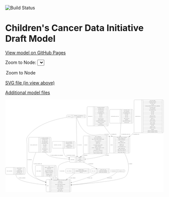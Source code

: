 <link rel='stylesheet' href="assets/style.css">
<link rel='stylesheet' href="https://unpkg.com/leaflet@1.5.1/dist/leaflet.css" integrity="sha512-xwE/Az9zrjBIphAcBb3F6JVqxf46+CDLwfLMHloNu6KEQCAWi6HcDUbeOfBIptF7tcCzusKFjFw2yuvEpDL9wQ==" crossorigin="">
<script type="text/javascript" src="https://code.jquery.com/jquery-3.2.1.min.js"></script>
<script type="text/javascript"  src="https://unpkg.com/leaflet@1.5.1/dist/leaflet.js"></script>
<script type="text/javascript" src="assets/actions.js"></script>

![Build Status](https://github.com/CBIIT/ccdi-model/actions/workflows/model-test-and-deploy.yml/badge.svg)

# Children's Cancer Data Initiative Draft Model

[View model on GitHub Pages](https://cbiit.github.io/ccdi-model/)



Zoom to Node: <select id="node_select">
  <option value="">Zoom to Node</option>
</select>
<div id="model"></div>

<p>
<a href="./model-desc/ccdi-model.svg">SVG file (in view above)</a>
<p>
<a href="./model-desc">Additional model files</a>
<div id='graph' style='display:off;'>
<svg width="2652pt" height="1551pt"
 viewBox="0.00 0.00 2652.00 1551.00" xmlns="http://www.w3.org/2000/svg" xmlns:xlink="http://www.w3.org/1999/xlink">
<g id="graph0" class="graph" transform="scale(1 1) rotate(0) translate(4 1547)">
<title>Perl</title>
<polygon fill="#ffffff" stroke="transparent" points="-4,4 -4,-1547 2648,-1547 2648,4 -4,4"/>
<!-- study_personnel -->
<g id="node1" class="node">
<title>study_personnel</title>
<path fill="none" stroke="#000000" d="M12,-294C12,-294 319,-294 319,-294 325,-294 331,-300 331,-306 331,-306 331,-397 331,-397 331,-403 325,-409 319,-409 319,-409 12,-409 12,-409 6,-409 0,-403 0,-397 0,-397 0,-306 0,-306 0,-300 6,-294 12,-294"/>
<text text-anchor="middle" x="67" y="-347.8" font-family="Times,serif" font-size="14.00" fill="#000000">study_personnel</text>
<polyline fill="none" stroke="#000000" points="134,-294 134,-409 "/>
<text text-anchor="middle" x="144.5" y="-347.8" font-family="Times,serif" font-size="14.00" fill="#000000"> </text>
<polyline fill="none" stroke="#000000" points="155,-294 155,-409 "/>
<text text-anchor="middle" x="232.5" y="-393.8" font-family="Times,serif" font-size="14.00" fill="#000000">email_address</text>
<polyline fill="none" stroke="#000000" points="155,-386 310,-386 "/>
<text text-anchor="middle" x="232.5" y="-370.8" font-family="Times,serif" font-size="14.00" fill="#000000">institution</text>
<polyline fill="none" stroke="#000000" points="155,-363 310,-363 "/>
<text text-anchor="middle" x="232.5" y="-347.8" font-family="Times,serif" font-size="14.00" fill="#000000">personnel_name</text>
<polyline fill="none" stroke="#000000" points="155,-340 310,-340 "/>
<text text-anchor="middle" x="232.5" y="-324.8" font-family="Times,serif" font-size="14.00" fill="#000000">personnel_type</text>
<polyline fill="none" stroke="#000000" points="155,-317 310,-317 "/>
<text text-anchor="middle" x="232.5" y="-301.8" font-family="Times,serif" font-size="14.00" fill="#000000">study_personnel_id</text>
<polyline fill="none" stroke="#000000" points="310,-294 310,-409 "/>
<text text-anchor="middle" x="320.5" y="-347.8" font-family="Times,serif" font-size="14.00" fill="#000000"> </text>
</g>
<!-- study -->
<g id="node3" class="node">
<title>study</title>
<path fill="none" stroke="#000000" d="M691.5,-.5C691.5,-.5 1081.5,-.5 1081.5,-.5 1087.5,-.5 1093.5,-6.5 1093.5,-12.5 1093.5,-12.5 1093.5,-195.5 1093.5,-195.5 1093.5,-201.5 1087.5,-207.5 1081.5,-207.5 1081.5,-207.5 691.5,-207.5 691.5,-207.5 685.5,-207.5 679.5,-201.5 679.5,-195.5 679.5,-195.5 679.5,-12.5 679.5,-12.5 679.5,-6.5 685.5,-.5 691.5,-.5"/>
<text text-anchor="middle" x="707.5" y="-100.3" font-family="Times,serif" font-size="14.00" fill="#000000">study</text>
<polyline fill="none" stroke="#000000" points="735.5,-.5 735.5,-207.5 "/>
<text text-anchor="middle" x="746" y="-100.3" font-family="Times,serif" font-size="14.00" fill="#000000"> </text>
<polyline fill="none" stroke="#000000" points="756.5,-.5 756.5,-207.5 "/>
<text text-anchor="middle" x="914.5" y="-192.3" font-family="Times,serif" font-size="14.00" fill="#000000">experimental_strategy_and_data_subtype</text>
<polyline fill="none" stroke="#000000" points="756.5,-184.5 1072.5,-184.5 "/>
<text text-anchor="middle" x="914.5" y="-169.3" font-family="Times,serif" font-size="14.00" fill="#000000">external_url</text>
<polyline fill="none" stroke="#000000" points="756.5,-161.5 1072.5,-161.5 "/>
<text text-anchor="middle" x="914.5" y="-146.3" font-family="Times,serif" font-size="14.00" fill="#000000">phs_accession</text>
<polyline fill="none" stroke="#000000" points="756.5,-138.5 1072.5,-138.5 "/>
<text text-anchor="middle" x="914.5" y="-123.3" font-family="Times,serif" font-size="14.00" fill="#000000">size_of_data_being_uploaded</text>
<polyline fill="none" stroke="#000000" points="756.5,-115.5 1072.5,-115.5 "/>
<text text-anchor="middle" x="914.5" y="-100.3" font-family="Times,serif" font-size="14.00" fill="#000000">study_acronym</text>
<polyline fill="none" stroke="#000000" points="756.5,-92.5 1072.5,-92.5 "/>
<text text-anchor="middle" x="914.5" y="-77.3" font-family="Times,serif" font-size="14.00" fill="#000000">study_data_types</text>
<polyline fill="none" stroke="#000000" points="756.5,-69.5 1072.5,-69.5 "/>
<text text-anchor="middle" x="914.5" y="-54.3" font-family="Times,serif" font-size="14.00" fill="#000000">study_description</text>
<polyline fill="none" stroke="#000000" points="756.5,-46.5 1072.5,-46.5 "/>
<text text-anchor="middle" x="914.5" y="-31.3" font-family="Times,serif" font-size="14.00" fill="#000000">study_name</text>
<polyline fill="none" stroke="#000000" points="756.5,-23.5 1072.5,-23.5 "/>
<text text-anchor="middle" x="914.5" y="-8.3" font-family="Times,serif" font-size="14.00" fill="#000000">study_short_title</text>
<polyline fill="none" stroke="#000000" points="1072.5,-.5 1072.5,-207.5 "/>
<text text-anchor="middle" x="1083" y="-100.3" font-family="Times,serif" font-size="14.00" fill="#000000"> </text>
</g>
<!-- study_personnel&#45;&gt;study -->
<g id="edge8" class="edge">
<title>study_personnel&#45;&gt;study</title>
<path fill="none" stroke="#000000" d="M171.2996,-293.6895C176.6861,-269.4516 186.9639,-243.0063 206.5,-226 274.4993,-166.8063 497.1287,-135.0628 669.3314,-118.9427"/>
<polygon fill="#000000" stroke="#000000" points="669.6661,-122.4267 679.3016,-118.0214 669.022,-115.4564 669.6661,-122.4267"/>
<text text-anchor="middle" x="276" y="-229.8" font-family="Times,serif" font-size="14.00" fill="#000000">of_study_personnel</text>
</g>
<!-- imaging_file -->
<g id="node2" class="node">
<title>imaging_file</title>
<path fill="none" stroke="#000000" d="M1377.5,-1105.5C1377.5,-1105.5 1711.5,-1105.5 1711.5,-1105.5 1717.5,-1105.5 1723.5,-1111.5 1723.5,-1117.5 1723.5,-1117.5 1723.5,-1415.5 1723.5,-1415.5 1723.5,-1421.5 1717.5,-1427.5 1711.5,-1427.5 1711.5,-1427.5 1377.5,-1427.5 1377.5,-1427.5 1371.5,-1427.5 1365.5,-1421.5 1365.5,-1415.5 1365.5,-1415.5 1365.5,-1117.5 1365.5,-1117.5 1365.5,-1111.5 1371.5,-1105.5 1377.5,-1105.5"/>
<text text-anchor="middle" x="1417.5" y="-1262.8" font-family="Times,serif" font-size="14.00" fill="#000000">imaging_file</text>
<polyline fill="none" stroke="#000000" points="1469.5,-1105.5 1469.5,-1427.5 "/>
<text text-anchor="middle" x="1480" y="-1262.8" font-family="Times,serif" font-size="14.00" fill="#000000"> </text>
<polyline fill="none" stroke="#000000" points="1490.5,-1105.5 1490.5,-1427.5 "/>
<text text-anchor="middle" x="1596.5" y="-1412.3" font-family="Times,serif" font-size="14.00" fill="#000000">checksum_algorithm</text>
<polyline fill="none" stroke="#000000" points="1490.5,-1404.5 1702.5,-1404.5 "/>
<text text-anchor="middle" x="1596.5" y="-1389.3" font-family="Times,serif" font-size="14.00" fill="#000000">checksum_value</text>
<polyline fill="none" stroke="#000000" points="1490.5,-1381.5 1702.5,-1381.5 "/>
<text text-anchor="middle" x="1596.5" y="-1366.3" font-family="Times,serif" font-size="14.00" fill="#000000">dcf_indexd_guid</text>
<polyline fill="none" stroke="#000000" points="1490.5,-1358.5 1702.5,-1358.5 "/>
<text text-anchor="middle" x="1596.5" y="-1343.3" font-family="Times,serif" font-size="14.00" fill="#000000">file_description</text>
<polyline fill="none" stroke="#000000" points="1490.5,-1335.5 1702.5,-1335.5 "/>
<text text-anchor="middle" x="1596.5" y="-1320.3" font-family="Times,serif" font-size="14.00" fill="#000000">file_mapping_level</text>
<polyline fill="none" stroke="#000000" points="1490.5,-1312.5 1702.5,-1312.5 "/>
<text text-anchor="middle" x="1596.5" y="-1297.3" font-family="Times,serif" font-size="14.00" fill="#000000">file_name</text>
<polyline fill="none" stroke="#000000" points="1490.5,-1289.5 1702.5,-1289.5 "/>
<text text-anchor="middle" x="1596.5" y="-1274.3" font-family="Times,serif" font-size="14.00" fill="#000000">file_size</text>
<polyline fill="none" stroke="#000000" points="1490.5,-1266.5 1702.5,-1266.5 "/>
<text text-anchor="middle" x="1596.5" y="-1251.3" font-family="Times,serif" font-size="14.00" fill="#000000">file_type</text>
<polyline fill="none" stroke="#000000" points="1490.5,-1243.5 1702.5,-1243.5 "/>
<text text-anchor="middle" x="1596.5" y="-1228.3" font-family="Times,serif" font-size="14.00" fill="#000000">file_url_in_cds</text>
<polyline fill="none" stroke="#000000" points="1490.5,-1220.5 1702.5,-1220.5 "/>
<text text-anchor="middle" x="1596.5" y="-1205.3" font-family="Times,serif" font-size="14.00" fill="#000000">image_modality</text>
<polyline fill="none" stroke="#000000" points="1490.5,-1197.5 1702.5,-1197.5 "/>
<text text-anchor="middle" x="1596.5" y="-1182.3" font-family="Times,serif" font-size="14.00" fill="#000000">imaging_instrument_model</text>
<polyline fill="none" stroke="#000000" points="1490.5,-1174.5 1702.5,-1174.5 "/>
<text text-anchor="middle" x="1596.5" y="-1159.3" font-family="Times,serif" font-size="14.00" fill="#000000">imaging_platform</text>
<polyline fill="none" stroke="#000000" points="1490.5,-1151.5 1702.5,-1151.5 "/>
<text text-anchor="middle" x="1596.5" y="-1136.3" font-family="Times,serif" font-size="14.00" fill="#000000">md5sum</text>
<polyline fill="none" stroke="#000000" points="1490.5,-1128.5 1702.5,-1128.5 "/>
<text text-anchor="middle" x="1596.5" y="-1113.3" font-family="Times,serif" font-size="14.00" fill="#000000">software_package</text>
<polyline fill="none" stroke="#000000" points="1702.5,-1105.5 1702.5,-1427.5 "/>
<text text-anchor="middle" x="1713" y="-1262.8" font-family="Times,serif" font-size="14.00" fill="#000000"> </text>
</g>
<!-- sample -->
<g id="node6" class="node">
<title>sample</title>
<path fill="none" stroke="#000000" d="M1753.5,-651C1753.5,-651 2067.5,-651 2067.5,-651 2073.5,-651 2079.5,-657 2079.5,-663 2079.5,-663 2079.5,-915 2079.5,-915 2079.5,-921 2073.5,-927 2067.5,-927 2067.5,-927 1753.5,-927 1753.5,-927 1747.5,-927 1741.5,-921 1741.5,-915 1741.5,-915 1741.5,-663 1741.5,-663 1741.5,-657 1747.5,-651 1753.5,-651"/>
<text text-anchor="middle" x="1775.5" y="-785.3" font-family="Times,serif" font-size="14.00" fill="#000000">sample</text>
<polyline fill="none" stroke="#000000" points="1809.5,-651 1809.5,-927 "/>
<text text-anchor="middle" x="1820" y="-785.3" font-family="Times,serif" font-size="14.00" fill="#000000"> </text>
<polyline fill="none" stroke="#000000" points="1830.5,-651 1830.5,-927 "/>
<text text-anchor="middle" x="1944.5" y="-911.8" font-family="Times,serif" font-size="14.00" fill="#000000">participant_age_at_collection</text>
<polyline fill="none" stroke="#000000" points="1830.5,-904 2058.5,-904 "/>
<text text-anchor="middle" x="1944.5" y="-888.8" font-family="Times,serif" font-size="14.00" fill="#000000">sample_anatomic_site</text>
<polyline fill="none" stroke="#000000" points="1830.5,-881 2058.5,-881 "/>
<text text-anchor="middle" x="1944.5" y="-865.8" font-family="Times,serif" font-size="14.00" fill="#000000">sample_description</text>
<polyline fill="none" stroke="#000000" points="1830.5,-858 2058.5,-858 "/>
<text text-anchor="middle" x="1944.5" y="-842.8" font-family="Times,serif" font-size="14.00" fill="#000000">sample_id</text>
<polyline fill="none" stroke="#000000" points="1830.5,-835 2058.5,-835 "/>
<text text-anchor="middle" x="1944.5" y="-819.8" font-family="Times,serif" font-size="14.00" fill="#000000">sample_tumor_status</text>
<polyline fill="none" stroke="#000000" points="1830.5,-812 2058.5,-812 "/>
<text text-anchor="middle" x="1944.5" y="-796.8" font-family="Times,serif" font-size="14.00" fill="#000000">sample_type</text>
<polyline fill="none" stroke="#000000" points="1830.5,-789 2058.5,-789 "/>
<text text-anchor="middle" x="1944.5" y="-773.8" font-family="Times,serif" font-size="14.00" fill="#000000">tumor_grade</text>
<polyline fill="none" stroke="#000000" points="1830.5,-766 2058.5,-766 "/>
<text text-anchor="middle" x="1944.5" y="-750.8" font-family="Times,serif" font-size="14.00" fill="#000000">tumor_incidence_type</text>
<polyline fill="none" stroke="#000000" points="1830.5,-743 2058.5,-743 "/>
<text text-anchor="middle" x="1944.5" y="-727.8" font-family="Times,serif" font-size="14.00" fill="#000000">tumor_morphology</text>
<polyline fill="none" stroke="#000000" points="1830.5,-720 2058.5,-720 "/>
<text text-anchor="middle" x="1944.5" y="-704.8" font-family="Times,serif" font-size="14.00" fill="#000000">tumor_stage_clinical_m</text>
<polyline fill="none" stroke="#000000" points="1830.5,-697 2058.5,-697 "/>
<text text-anchor="middle" x="1944.5" y="-681.8" font-family="Times,serif" font-size="14.00" fill="#000000">tumor_stage_clinical_n</text>
<polyline fill="none" stroke="#000000" points="1830.5,-674 2058.5,-674 "/>
<text text-anchor="middle" x="1944.5" y="-658.8" font-family="Times,serif" font-size="14.00" fill="#000000">tumor_stage_clinical_t</text>
<polyline fill="none" stroke="#000000" points="2058.5,-651 2058.5,-927 "/>
<text text-anchor="middle" x="2069" y="-785.3" font-family="Times,serif" font-size="14.00" fill="#000000"> </text>
</g>
<!-- imaging_file&#45;&gt;sample -->
<g id="edge17" class="edge">
<title>imaging_file&#45;&gt;sample</title>
<path fill="none" stroke="#000000" d="M1649.6813,-1105.4792C1676.1519,-1066.9899 1705.1289,-1026.4959 1733.5,-990 1747.6082,-971.8516 1762.8683,-953.2166 1778.3093,-934.9599"/>
<polygon fill="#000000" stroke="#000000" points="1781.1277,-937.0483 1784.9351,-927.1612 1775.793,-932.5159 1781.1277,-937.0483"/>
<text text-anchor="middle" x="1810" y="-960.8" font-family="Times,serif" font-size="14.00" fill="#000000">of_imaging_file</text>
</g>
<!-- participant -->
<g id="node4" class="node">
<title>participant</title>
<path fill="none" stroke="#000000" d="M1083,-495.5C1083,-495.5 1314,-495.5 1314,-495.5 1320,-495.5 1326,-501.5 1326,-507.5 1326,-507.5 1326,-575.5 1326,-575.5 1326,-581.5 1320,-587.5 1314,-587.5 1314,-587.5 1083,-587.5 1083,-587.5 1077,-587.5 1071,-581.5 1071,-575.5 1071,-575.5 1071,-507.5 1071,-507.5 1071,-501.5 1077,-495.5 1083,-495.5"/>
<text text-anchor="middle" x="1119" y="-537.8" font-family="Times,serif" font-size="14.00" fill="#000000">participant</text>
<polyline fill="none" stroke="#000000" points="1167,-495.5 1167,-587.5 "/>
<text text-anchor="middle" x="1177.5" y="-537.8" font-family="Times,serif" font-size="14.00" fill="#000000"> </text>
<polyline fill="none" stroke="#000000" points="1188,-495.5 1188,-587.5 "/>
<text text-anchor="middle" x="1246.5" y="-572.3" font-family="Times,serif" font-size="14.00" fill="#000000">ethnicity</text>
<polyline fill="none" stroke="#000000" points="1188,-564.5 1305,-564.5 "/>
<text text-anchor="middle" x="1246.5" y="-549.3" font-family="Times,serif" font-size="14.00" fill="#000000">gender</text>
<polyline fill="none" stroke="#000000" points="1188,-541.5 1305,-541.5 "/>
<text text-anchor="middle" x="1246.5" y="-526.3" font-family="Times,serif" font-size="14.00" fill="#000000">participant_id</text>
<polyline fill="none" stroke="#000000" points="1188,-518.5 1305,-518.5 "/>
<text text-anchor="middle" x="1246.5" y="-503.3" font-family="Times,serif" font-size="14.00" fill="#000000">race</text>
<polyline fill="none" stroke="#000000" points="1305,-495.5 1305,-587.5 "/>
<text text-anchor="middle" x="1315.5" y="-537.8" font-family="Times,serif" font-size="14.00" fill="#000000"> </text>
</g>
<!-- participant&#45;&gt;study -->
<g id="edge13" class="edge">
<title>participant&#45;&gt;study</title>
<path fill="none" stroke="#000000" d="M1070.7217,-515.8749C998.1522,-498.4833 917.4919,-473.355 895.5,-444 869.5164,-409.3169 870.3705,-302.6297 875.8287,-217.9108"/>
<polygon fill="#000000" stroke="#000000" points="879.3367,-217.9067 876.5156,-207.6944 872.3525,-217.4371 879.3367,-217.9067"/>
<text text-anchor="middle" x="946" y="-347.8" font-family="Times,serif" font-size="14.00" fill="#000000">of_participant</text>
</g>
<!-- study_arm -->
<g id="node9" class="node">
<title>study_arm</title>
<path fill="none" stroke="#000000" d="M1439,-317C1439,-317 1736,-317 1736,-317 1742,-317 1748,-323 1748,-329 1748,-329 1748,-374 1748,-374 1748,-380 1742,-386 1736,-386 1736,-386 1439,-386 1439,-386 1433,-386 1427,-380 1427,-374 1427,-374 1427,-329 1427,-329 1427,-323 1433,-317 1439,-317"/>
<text text-anchor="middle" x="1473" y="-347.8" font-family="Times,serif" font-size="14.00" fill="#000000">study_arm</text>
<polyline fill="none" stroke="#000000" points="1519,-317 1519,-386 "/>
<text text-anchor="middle" x="1529.5" y="-347.8" font-family="Times,serif" font-size="14.00" fill="#000000"> </text>
<polyline fill="none" stroke="#000000" points="1540,-317 1540,-386 "/>
<text text-anchor="middle" x="1633.5" y="-370.8" font-family="Times,serif" font-size="14.00" fill="#000000">clinical_trial_arm</text>
<polyline fill="none" stroke="#000000" points="1540,-363 1727,-363 "/>
<text text-anchor="middle" x="1633.5" y="-347.8" font-family="Times,serif" font-size="14.00" fill="#000000">clinical_trial_identifier</text>
<polyline fill="none" stroke="#000000" points="1540,-340 1727,-340 "/>
<text text-anchor="middle" x="1633.5" y="-324.8" font-family="Times,serif" font-size="14.00" fill="#000000">clinical_trial_repository</text>
<polyline fill="none" stroke="#000000" points="1727,-317 1727,-386 "/>
<text text-anchor="middle" x="1737.5" y="-347.8" font-family="Times,serif" font-size="14.00" fill="#000000"> </text>
</g>
<!-- participant&#45;&gt;study_arm -->
<g id="edge12" class="edge">
<title>participant&#45;&gt;study_arm</title>
<path fill="none" stroke="#000000" d="M1307.3161,-495.4258C1343.0341,-479.7325 1382.7319,-461.676 1418.5,-444 1451.7961,-427.5456 1488.003,-407.9628 1518.3315,-391.061"/>
<polygon fill="#000000" stroke="#000000" points="1520.1126,-394.0751 1527.1326,-386.1397 1516.6962,-387.9654 1520.1126,-394.0751"/>
<text text-anchor="middle" x="1427" y="-465.8" font-family="Times,serif" font-size="14.00" fill="#000000">of_participant</text>
</g>
<!-- therapeutic_procedure -->
<g id="node5" class="node">
<title>therapeutic_procedure</title>
<path fill="none" stroke="#000000" d="M794,-731.5C794,-731.5 1151,-731.5 1151,-731.5 1157,-731.5 1163,-737.5 1163,-743.5 1163,-743.5 1163,-834.5 1163,-834.5 1163,-840.5 1157,-846.5 1151,-846.5 1151,-846.5 794,-846.5 794,-846.5 788,-846.5 782,-840.5 782,-834.5 782,-834.5 782,-743.5 782,-743.5 782,-737.5 788,-731.5 794,-731.5"/>
<text text-anchor="middle" x="872.5" y="-785.3" font-family="Times,serif" font-size="14.00" fill="#000000">therapeutic_procedure</text>
<polyline fill="none" stroke="#000000" points="963,-731.5 963,-846.5 "/>
<text text-anchor="middle" x="973.5" y="-785.3" font-family="Times,serif" font-size="14.00" fill="#000000"> </text>
<polyline fill="none" stroke="#000000" points="984,-731.5 984,-846.5 "/>
<text text-anchor="middle" x="1063" y="-831.3" font-family="Times,serif" font-size="14.00" fill="#000000">days_to_treatment</text>
<polyline fill="none" stroke="#000000" points="984,-823.5 1142,-823.5 "/>
<text text-anchor="middle" x="1063" y="-808.3" font-family="Times,serif" font-size="14.00" fill="#000000">therapeutic_agents</text>
<polyline fill="none" stroke="#000000" points="984,-800.5 1142,-800.5 "/>
<text text-anchor="middle" x="1063" y="-785.3" font-family="Times,serif" font-size="14.00" fill="#000000">treatment_id</text>
<polyline fill="none" stroke="#000000" points="984,-777.5 1142,-777.5 "/>
<text text-anchor="middle" x="1063" y="-762.3" font-family="Times,serif" font-size="14.00" fill="#000000">treatment_outcome</text>
<polyline fill="none" stroke="#000000" points="984,-754.5 1142,-754.5 "/>
<text text-anchor="middle" x="1063" y="-739.3" font-family="Times,serif" font-size="14.00" fill="#000000">treatment_type</text>
<polyline fill="none" stroke="#000000" points="1142,-731.5 1142,-846.5 "/>
<text text-anchor="middle" x="1152.5" y="-785.3" font-family="Times,serif" font-size="14.00" fill="#000000"> </text>
</g>
<!-- therapeutic_procedure&#45;&gt;participant -->
<g id="edge6" class="edge">
<title>therapeutic_procedure&#45;&gt;participant</title>
<path fill="none" stroke="#000000" d="M965.8503,-731.4952C964.496,-691.8706 969.5587,-640.3618 998.5,-606 1008.2132,-594.4676 1032.5038,-583.6583 1060.9459,-574.3073"/>
<polygon fill="#000000" stroke="#000000" points="1062.2672,-577.5598 1070.7356,-571.193 1060.1451,-570.8892 1062.2672,-577.5598"/>
<text text-anchor="middle" x="1091.5" y="-609.8" font-family="Times,serif" font-size="14.00" fill="#000000">of_therapeutic_procedure</text>
</g>
<!-- sample&#45;&gt;study -->
<g id="edge10" class="edge">
<title>sample&#45;&gt;study</title>
<path fill="none" stroke="#000000" d="M1992.2246,-650.8576C2049.9105,-533.35 2102.0097,-366.9459 2009.5,-259 1951.5165,-191.3414 1413.593,-141.8414 1103.771,-118.6669"/>
<polygon fill="#000000" stroke="#000000" points="1103.992,-115.1738 1093.7597,-117.9213 1103.4721,-122.1544 1103.992,-115.1738"/>
<text text-anchor="middle" x="2091" y="-465.8" font-family="Times,serif" font-size="14.00" fill="#000000">of_sample</text>
</g>
<!-- sample&#45;&gt;participant -->
<g id="edge11" class="edge">
<title>sample&#45;&gt;participant</title>
<path fill="none" stroke="#000000" d="M1742.3443,-650.9504C1734.4627,-646.6262 1726.499,-642.6132 1718.5,-639 1596.233,-583.7707 1444.2049,-559.8246 1336.1806,-549.4432"/>
<polygon fill="#000000" stroke="#000000" points="1336.4767,-545.9557 1326.1944,-548.51 1335.8254,-552.9253 1336.4767,-545.9557"/>
<text text-anchor="middle" x="1702" y="-609.8" font-family="Times,serif" font-size="14.00" fill="#000000">of_sample</text>
</g>
<!-- study_admin -->
<g id="node7" class="node">
<title>study_admin</title>
<path fill="none" stroke="#000000" d="M512.5,-259.5C512.5,-259.5 838.5,-259.5 838.5,-259.5 844.5,-259.5 850.5,-265.5 850.5,-271.5 850.5,-271.5 850.5,-431.5 850.5,-431.5 850.5,-437.5 844.5,-443.5 838.5,-443.5 838.5,-443.5 512.5,-443.5 512.5,-443.5 506.5,-443.5 500.5,-437.5 500.5,-431.5 500.5,-431.5 500.5,-271.5 500.5,-271.5 500.5,-265.5 506.5,-259.5 512.5,-259.5"/>
<text text-anchor="middle" x="554.5" y="-347.8" font-family="Times,serif" font-size="14.00" fill="#000000">study_admin</text>
<polyline fill="none" stroke="#000000" points="608.5,-259.5 608.5,-443.5 "/>
<text text-anchor="middle" x="619" y="-347.8" font-family="Times,serif" font-size="14.00" fill="#000000"> </text>
<polyline fill="none" stroke="#000000" points="629.5,-259.5 629.5,-443.5 "/>
<text text-anchor="middle" x="729.5" y="-428.3" font-family="Times,serif" font-size="14.00" fill="#000000">acl</text>
<polyline fill="none" stroke="#000000" points="629.5,-420.5 829.5,-420.5 "/>
<text text-anchor="middle" x="729.5" y="-405.3" font-family="Times,serif" font-size="14.00" fill="#000000">adult_or_childhood_study</text>
<polyline fill="none" stroke="#000000" points="629.5,-397.5 829.5,-397.5 "/>
<text text-anchor="middle" x="729.5" y="-382.3" font-family="Times,serif" font-size="14.00" fill="#000000">data_types</text>
<polyline fill="none" stroke="#000000" points="629.5,-374.5 829.5,-374.5 "/>
<text text-anchor="middle" x="729.5" y="-359.3" font-family="Times,serif" font-size="14.00" fill="#000000">file_types_and_format</text>
<polyline fill="none" stroke="#000000" points="629.5,-351.5 829.5,-351.5 "/>
<text text-anchor="middle" x="729.5" y="-336.3" font-family="Times,serif" font-size="14.00" fill="#000000">number_of_participants</text>
<polyline fill="none" stroke="#000000" points="629.5,-328.5 829.5,-328.5 "/>
<text text-anchor="middle" x="729.5" y="-313.3" font-family="Times,serif" font-size="14.00" fill="#000000">number_of_samples</text>
<polyline fill="none" stroke="#000000" points="629.5,-305.5 829.5,-305.5 "/>
<text text-anchor="middle" x="729.5" y="-290.3" font-family="Times,serif" font-size="14.00" fill="#000000">organism_species</text>
<polyline fill="none" stroke="#000000" points="629.5,-282.5 829.5,-282.5 "/>
<text text-anchor="middle" x="729.5" y="-267.3" font-family="Times,serif" font-size="14.00" fill="#000000">study_admin_id</text>
<polyline fill="none" stroke="#000000" points="829.5,-259.5 829.5,-443.5 "/>
<text text-anchor="middle" x="840" y="-347.8" font-family="Times,serif" font-size="14.00" fill="#000000"> </text>
</g>
<!-- study_admin&#45;&gt;study -->
<g id="edge5" class="edge">
<title>study_admin&#45;&gt;study</title>
<path fill="none" stroke="#000000" d="M733.8253,-259.3345C742.0753,-247.8297 750.7415,-236.448 759.5,-226 762.4523,-222.4781 765.4958,-218.9493 768.6096,-215.4263"/>
<polygon fill="#000000" stroke="#000000" points="771.4473,-217.505 775.5303,-207.7285 766.2417,-212.825 771.4473,-217.505"/>
<text text-anchor="middle" x="816" y="-229.8" font-family="Times,serif" font-size="14.00" fill="#000000">of_study_admin</text>
</g>
<!-- methylation_array_file -->
<g id="node8" class="node">
<title>methylation_array_file</title>
<path fill="none" stroke="#000000" d="M1754,-1151.5C1754,-1151.5 2121,-1151.5 2121,-1151.5 2127,-1151.5 2133,-1157.5 2133,-1163.5 2133,-1163.5 2133,-1369.5 2133,-1369.5 2133,-1375.5 2127,-1381.5 2121,-1381.5 2121,-1381.5 1754,-1381.5 1754,-1381.5 1748,-1381.5 1742,-1375.5 1742,-1369.5 1742,-1369.5 1742,-1163.5 1742,-1163.5 1742,-1157.5 1748,-1151.5 1754,-1151.5"/>
<text text-anchor="middle" x="1831" y="-1262.8" font-family="Times,serif" font-size="14.00" fill="#000000">methylation_array_file</text>
<polyline fill="none" stroke="#000000" points="1920,-1151.5 1920,-1381.5 "/>
<text text-anchor="middle" x="1930.5" y="-1262.8" font-family="Times,serif" font-size="14.00" fill="#000000"> </text>
<polyline fill="none" stroke="#000000" points="1941,-1151.5 1941,-1381.5 "/>
<text text-anchor="middle" x="2026.5" y="-1366.3" font-family="Times,serif" font-size="14.00" fill="#000000">dcf_indexd_guid</text>
<polyline fill="none" stroke="#000000" points="1941,-1358.5 2112,-1358.5 "/>
<text text-anchor="middle" x="2026.5" y="-1343.3" font-family="Times,serif" font-size="14.00" fill="#000000">file_description</text>
<polyline fill="none" stroke="#000000" points="1941,-1335.5 2112,-1335.5 "/>
<text text-anchor="middle" x="2026.5" y="-1320.3" font-family="Times,serif" font-size="14.00" fill="#000000">file_mapping_level</text>
<polyline fill="none" stroke="#000000" points="1941,-1312.5 2112,-1312.5 "/>
<text text-anchor="middle" x="2026.5" y="-1297.3" font-family="Times,serif" font-size="14.00" fill="#000000">file_name</text>
<polyline fill="none" stroke="#000000" points="1941,-1289.5 2112,-1289.5 "/>
<text text-anchor="middle" x="2026.5" y="-1274.3" font-family="Times,serif" font-size="14.00" fill="#000000">file_size</text>
<polyline fill="none" stroke="#000000" points="1941,-1266.5 2112,-1266.5 "/>
<text text-anchor="middle" x="2026.5" y="-1251.3" font-family="Times,serif" font-size="14.00" fill="#000000">file_type</text>
<polyline fill="none" stroke="#000000" points="1941,-1243.5 2112,-1243.5 "/>
<text text-anchor="middle" x="2026.5" y="-1228.3" font-family="Times,serif" font-size="14.00" fill="#000000">file_url_in_cds</text>
<polyline fill="none" stroke="#000000" points="1941,-1220.5 2112,-1220.5 "/>
<text text-anchor="middle" x="2026.5" y="-1205.3" font-family="Times,serif" font-size="14.00" fill="#000000">md5sum</text>
<polyline fill="none" stroke="#000000" points="1941,-1197.5 2112,-1197.5 "/>
<text text-anchor="middle" x="2026.5" y="-1182.3" font-family="Times,serif" font-size="14.00" fill="#000000">methylation_platform</text>
<polyline fill="none" stroke="#000000" points="1941,-1174.5 2112,-1174.5 "/>
<text text-anchor="middle" x="2026.5" y="-1159.3" font-family="Times,serif" font-size="14.00" fill="#000000">reporter_label</text>
<polyline fill="none" stroke="#000000" points="2112,-1151.5 2112,-1381.5 "/>
<text text-anchor="middle" x="2122.5" y="-1262.8" font-family="Times,serif" font-size="14.00" fill="#000000"> </text>
</g>
<!-- methylation_array_file&#45;&gt;sample -->
<g id="edge16" class="edge">
<title>methylation_array_file&#45;&gt;sample</title>
<path fill="none" stroke="#000000" d="M1930.9813,-1151.215C1927.3446,-1086.8995 1922.7754,-1006.0925 1918.876,-937.1303"/>
<polygon fill="#000000" stroke="#000000" points="1922.3647,-936.8313 1918.3057,-927.0449 1915.3759,-937.2265 1922.3647,-936.8313"/>
<text text-anchor="middle" x="2012" y="-960.8" font-family="Times,serif" font-size="14.00" fill="#000000">of_methylation_array_file</text>
</g>
<!-- study_arm&#45;&gt;study -->
<g id="edge4" class="edge">
<title>study_arm&#45;&gt;study</title>
<path fill="none" stroke="#000000" d="M1531.5306,-316.8508C1499.3231,-297.9461 1457.5994,-275.1704 1418.5,-259 1317.5179,-217.2367 1201.4071,-182.0182 1103.4756,-155.7591"/>
<polygon fill="#000000" stroke="#000000" points="1104.3183,-152.3616 1093.7541,-153.1658 1102.514,-159.1251 1104.3183,-152.3616"/>
<text text-anchor="middle" x="1411" y="-229.8" font-family="Times,serif" font-size="14.00" fill="#000000">of_study_arm</text>
</g>
<!-- study_funding -->
<g id="node10" class="node">
<title>study_funding</title>
<path fill="none" stroke="#000000" d="M1018,-317C1018,-317 1397,-317 1397,-317 1403,-317 1409,-323 1409,-329 1409,-329 1409,-374 1409,-374 1409,-380 1403,-386 1397,-386 1397,-386 1018,-386 1018,-386 1012,-386 1006,-380 1006,-374 1006,-374 1006,-329 1006,-329 1006,-323 1012,-317 1018,-317"/>
<text text-anchor="middle" x="1065.5" y="-347.8" font-family="Times,serif" font-size="14.00" fill="#000000">study_funding</text>
<polyline fill="none" stroke="#000000" points="1125,-317 1125,-386 "/>
<text text-anchor="middle" x="1135.5" y="-347.8" font-family="Times,serif" font-size="14.00" fill="#000000"> </text>
<polyline fill="none" stroke="#000000" points="1146,-317 1146,-386 "/>
<text text-anchor="middle" x="1267" y="-370.8" font-family="Times,serif" font-size="14.00" fill="#000000">funding_agency</text>
<polyline fill="none" stroke="#000000" points="1146,-363 1388,-363 "/>
<text text-anchor="middle" x="1267" y="-347.8" font-family="Times,serif" font-size="14.00" fill="#000000">funding_source_program_name</text>
<polyline fill="none" stroke="#000000" points="1146,-340 1388,-340 "/>
<text text-anchor="middle" x="1267" y="-324.8" font-family="Times,serif" font-size="14.00" fill="#000000">grant_id</text>
<polyline fill="none" stroke="#000000" points="1388,-317 1388,-386 "/>
<text text-anchor="middle" x="1398.5" y="-347.8" font-family="Times,serif" font-size="14.00" fill="#000000"> </text>
</g>
<!-- study_funding&#45;&gt;study -->
<g id="edge18" class="edge">
<title>study_funding&#45;&gt;study</title>
<path fill="none" stroke="#000000" d="M1162.5283,-316.8256C1127.6323,-289.9198 1077.2365,-251.0632 1029.0305,-213.895"/>
<polygon fill="#000000" stroke="#000000" points="1031.0595,-211.0399 1021.003,-207.7056 1026.7853,-216.5835 1031.0595,-211.0399"/>
<text text-anchor="middle" x="1119.5" y="-229.8" font-family="Times,serif" font-size="14.00" fill="#000000">of_study_funding</text>
</g>
<!-- sequencing_file -->
<g id="node11" class="node">
<title>sequencing_file</title>
<path fill="none" stroke="#000000" d="M2163,-990.5C2163,-990.5 2632,-990.5 2632,-990.5 2638,-990.5 2644,-996.5 2644,-1002.5 2644,-1002.5 2644,-1530.5 2644,-1530.5 2644,-1536.5 2638,-1542.5 2632,-1542.5 2632,-1542.5 2163,-1542.5 2163,-1542.5 2157,-1542.5 2151,-1536.5 2151,-1530.5 2151,-1530.5 2151,-1002.5 2151,-1002.5 2151,-996.5 2157,-990.5 2163,-990.5"/>
<text text-anchor="middle" x="2215" y="-1262.8" font-family="Times,serif" font-size="14.00" fill="#000000">sequencing_file</text>
<polyline fill="none" stroke="#000000" points="2279,-990.5 2279,-1542.5 "/>
<text text-anchor="middle" x="2289.5" y="-1262.8" font-family="Times,serif" font-size="14.00" fill="#000000"> </text>
<polyline fill="none" stroke="#000000" points="2300,-990.5 2300,-1542.5 "/>
<text text-anchor="middle" x="2461.5" y="-1527.3" font-family="Times,serif" font-size="14.00" fill="#000000">avg_read_length</text>
<polyline fill="none" stroke="#000000" points="2300,-1519.5 2623,-1519.5 "/>
<text text-anchor="middle" x="2461.5" y="-1504.3" font-family="Times,serif" font-size="14.00" fill="#000000">checksum_algorithm</text>
<polyline fill="none" stroke="#000000" points="2300,-1496.5 2623,-1496.5 "/>
<text text-anchor="middle" x="2461.5" y="-1481.3" font-family="Times,serif" font-size="14.00" fill="#000000">checksum_value</text>
<polyline fill="none" stroke="#000000" points="2300,-1473.5 2623,-1473.5 "/>
<text text-anchor="middle" x="2461.5" y="-1458.3" font-family="Times,serif" font-size="14.00" fill="#000000">coverage</text>
<polyline fill="none" stroke="#000000" points="2300,-1450.5 2623,-1450.5 "/>
<text text-anchor="middle" x="2461.5" y="-1435.3" font-family="Times,serif" font-size="14.00" fill="#000000">custom_assembly_fasta_file_for_alignment</text>
<polyline fill="none" stroke="#000000" points="2300,-1427.5 2623,-1427.5 "/>
<text text-anchor="middle" x="2461.5" y="-1412.3" font-family="Times,serif" font-size="14.00" fill="#000000">dcf_indexd_guid</text>
<polyline fill="none" stroke="#000000" points="2300,-1404.5 2623,-1404.5 "/>
<text text-anchor="middle" x="2461.5" y="-1389.3" font-family="Times,serif" font-size="14.00" fill="#000000">file_description</text>
<polyline fill="none" stroke="#000000" points="2300,-1381.5 2623,-1381.5 "/>
<text text-anchor="middle" x="2461.5" y="-1366.3" font-family="Times,serif" font-size="14.00" fill="#000000">file_mapping_level</text>
<polyline fill="none" stroke="#000000" points="2300,-1358.5 2623,-1358.5 "/>
<text text-anchor="middle" x="2461.5" y="-1343.3" font-family="Times,serif" font-size="14.00" fill="#000000">file_name</text>
<polyline fill="none" stroke="#000000" points="2300,-1335.5 2623,-1335.5 "/>
<text text-anchor="middle" x="2461.5" y="-1320.3" font-family="Times,serif" font-size="14.00" fill="#000000">file_size</text>
<polyline fill="none" stroke="#000000" points="2300,-1312.5 2623,-1312.5 "/>
<text text-anchor="middle" x="2461.5" y="-1297.3" font-family="Times,serif" font-size="14.00" fill="#000000">file_type</text>
<polyline fill="none" stroke="#000000" points="2300,-1289.5 2623,-1289.5 "/>
<text text-anchor="middle" x="2461.5" y="-1274.3" font-family="Times,serif" font-size="14.00" fill="#000000">file_url_in_cds</text>
<polyline fill="none" stroke="#000000" points="2300,-1266.5 2623,-1266.5 "/>
<text text-anchor="middle" x="2461.5" y="-1251.3" font-family="Times,serif" font-size="14.00" fill="#000000">instrument_model</text>
<polyline fill="none" stroke="#000000" points="2300,-1243.5 2623,-1243.5 "/>
<text text-anchor="middle" x="2461.5" y="-1228.3" font-family="Times,serif" font-size="14.00" fill="#000000">library_id</text>
<polyline fill="none" stroke="#000000" points="2300,-1220.5 2623,-1220.5 "/>
<text text-anchor="middle" x="2461.5" y="-1205.3" font-family="Times,serif" font-size="14.00" fill="#000000">library_layout</text>
<polyline fill="none" stroke="#000000" points="2300,-1197.5 2623,-1197.5 "/>
<text text-anchor="middle" x="2461.5" y="-1182.3" font-family="Times,serif" font-size="14.00" fill="#000000">library_selection</text>
<polyline fill="none" stroke="#000000" points="2300,-1174.5 2623,-1174.5 "/>
<text text-anchor="middle" x="2461.5" y="-1159.3" font-family="Times,serif" font-size="14.00" fill="#000000">library_source</text>
<polyline fill="none" stroke="#000000" points="2300,-1151.5 2623,-1151.5 "/>
<text text-anchor="middle" x="2461.5" y="-1136.3" font-family="Times,serif" font-size="14.00" fill="#000000">library_strategy</text>
<polyline fill="none" stroke="#000000" points="2300,-1128.5 2623,-1128.5 "/>
<text text-anchor="middle" x="2461.5" y="-1113.3" font-family="Times,serif" font-size="14.00" fill="#000000">md5sum</text>
<polyline fill="none" stroke="#000000" points="2300,-1105.5 2623,-1105.5 "/>
<text text-anchor="middle" x="2461.5" y="-1090.3" font-family="Times,serif" font-size="14.00" fill="#000000">number_of_bp</text>
<polyline fill="none" stroke="#000000" points="2300,-1082.5 2623,-1082.5 "/>
<text text-anchor="middle" x="2461.5" y="-1067.3" font-family="Times,serif" font-size="14.00" fill="#000000">number_of_reads</text>
<polyline fill="none" stroke="#000000" points="2300,-1059.5 2623,-1059.5 "/>
<text text-anchor="middle" x="2461.5" y="-1044.3" font-family="Times,serif" font-size="14.00" fill="#000000">platform</text>
<polyline fill="none" stroke="#000000" points="2300,-1036.5 2623,-1036.5 "/>
<text text-anchor="middle" x="2461.5" y="-1021.3" font-family="Times,serif" font-size="14.00" fill="#000000">reference_genome_assembly</text>
<polyline fill="none" stroke="#000000" points="2300,-1013.5 2623,-1013.5 "/>
<text text-anchor="middle" x="2461.5" y="-998.3" font-family="Times,serif" font-size="14.00" fill="#000000">sequence_alignment_software</text>
<polyline fill="none" stroke="#000000" points="2623,-990.5 2623,-1542.5 "/>
<text text-anchor="middle" x="2633.5" y="-1262.8" font-family="Times,serif" font-size="14.00" fill="#000000"> </text>
</g>
<!-- sequencing_file&#45;&gt;sample -->
<g id="edge15" class="edge">
<title>sequencing_file&#45;&gt;sample</title>
<path fill="none" stroke="#000000" d="M2150.7926,-997.2779C2136.3779,-983.4179 2121.8899,-969.9051 2107.5,-957 2098.9381,-949.3215 2090.1198,-941.4997 2081.1818,-933.64"/>
<polygon fill="#000000" stroke="#000000" points="2083.4742,-930.9951 2073.6488,-927.0312 2078.8578,-936.2571 2083.4742,-930.9951"/>
<text text-anchor="middle" x="2182" y="-960.8" font-family="Times,serif" font-size="14.00" fill="#000000">of_sequencing_file</text>
</g>
<!-- clinical_measure_file -->
<g id="node12" class="node">
<title>clinical_measure_file</title>
<path fill="none" stroke="#000000" d="M399.5,-662.5C399.5,-662.5 751.5,-662.5 751.5,-662.5 757.5,-662.5 763.5,-668.5 763.5,-674.5 763.5,-674.5 763.5,-903.5 763.5,-903.5 763.5,-909.5 757.5,-915.5 751.5,-915.5 751.5,-915.5 399.5,-915.5 399.5,-915.5 393.5,-915.5 387.5,-909.5 387.5,-903.5 387.5,-903.5 387.5,-674.5 387.5,-674.5 387.5,-668.5 393.5,-662.5 399.5,-662.5"/>
<text text-anchor="middle" x="471" y="-785.3" font-family="Times,serif" font-size="14.00" fill="#000000">clinical_measure_file</text>
<polyline fill="none" stroke="#000000" points="554.5,-662.5 554.5,-915.5 "/>
<text text-anchor="middle" x="565" y="-785.3" font-family="Times,serif" font-size="14.00" fill="#000000"> </text>
<polyline fill="none" stroke="#000000" points="575.5,-662.5 575.5,-915.5 "/>
<text text-anchor="middle" x="659" y="-900.3" font-family="Times,serif" font-size="14.00" fill="#000000">checksum_algorithm</text>
<polyline fill="none" stroke="#000000" points="575.5,-892.5 742.5,-892.5 "/>
<text text-anchor="middle" x="659" y="-877.3" font-family="Times,serif" font-size="14.00" fill="#000000">checksum_value</text>
<polyline fill="none" stroke="#000000" points="575.5,-869.5 742.5,-869.5 "/>
<text text-anchor="middle" x="659" y="-854.3" font-family="Times,serif" font-size="14.00" fill="#000000">dcf_indexd_guid</text>
<polyline fill="none" stroke="#000000" points="575.5,-846.5 742.5,-846.5 "/>
<text text-anchor="middle" x="659" y="-831.3" font-family="Times,serif" font-size="14.00" fill="#000000">file_description</text>
<polyline fill="none" stroke="#000000" points="575.5,-823.5 742.5,-823.5 "/>
<text text-anchor="middle" x="659" y="-808.3" font-family="Times,serif" font-size="14.00" fill="#000000">file_mapping_level</text>
<polyline fill="none" stroke="#000000" points="575.5,-800.5 742.5,-800.5 "/>
<text text-anchor="middle" x="659" y="-785.3" font-family="Times,serif" font-size="14.00" fill="#000000">file_name</text>
<polyline fill="none" stroke="#000000" points="575.5,-777.5 742.5,-777.5 "/>
<text text-anchor="middle" x="659" y="-762.3" font-family="Times,serif" font-size="14.00" fill="#000000">file_size</text>
<polyline fill="none" stroke="#000000" points="575.5,-754.5 742.5,-754.5 "/>
<text text-anchor="middle" x="659" y="-739.3" font-family="Times,serif" font-size="14.00" fill="#000000">file_type</text>
<polyline fill="none" stroke="#000000" points="575.5,-731.5 742.5,-731.5 "/>
<text text-anchor="middle" x="659" y="-716.3" font-family="Times,serif" font-size="14.00" fill="#000000">file_url_in_cds</text>
<polyline fill="none" stroke="#000000" points="575.5,-708.5 742.5,-708.5 "/>
<text text-anchor="middle" x="659" y="-693.3" font-family="Times,serif" font-size="14.00" fill="#000000">md5sum</text>
<polyline fill="none" stroke="#000000" points="575.5,-685.5 742.5,-685.5 "/>
<text text-anchor="middle" x="659" y="-670.3" font-family="Times,serif" font-size="14.00" fill="#000000">participant_list</text>
<polyline fill="none" stroke="#000000" points="742.5,-662.5 742.5,-915.5 "/>
<text text-anchor="middle" x="753" y="-785.3" font-family="Times,serif" font-size="14.00" fill="#000000"> </text>
</g>
<!-- clinical_measure_file&#45;&gt;study -->
<g id="edge9" class="edge">
<title>clinical_measure_file&#45;&gt;study</title>
<path fill="none" stroke="#000000" d="M508.6054,-662.3167C458.1053,-547.4354 410.1522,-378.3079 491.5,-259 514.3057,-225.5522 590.3357,-192.2548 669.6854,-165.1437"/>
<polygon fill="#000000" stroke="#000000" points="671.0225,-168.3863 679.3753,-161.8685 668.7811,-161.7549 671.0225,-168.3863"/>
<text text-anchor="middle" x="538.5" y="-465.8" font-family="Times,serif" font-size="14.00" fill="#000000">of_clinical_measure_file</text>
</g>
<!-- clinical_measure_file&#45;&gt;participant -->
<g id="edge19" class="edge">
<title>clinical_measure_file&#45;&gt;participant</title>
<path fill="none" stroke="#000000" d="M659.1686,-662.2572C679.0811,-640.3635 702.0441,-620.1351 727.5,-606 783.1082,-575.1221 942.4933,-558.0449 1060.533,-549.3433"/>
<polygon fill="#000000" stroke="#000000" points="1061.0241,-552.817 1070.7451,-548.6037 1060.5184,-545.8353 1061.0241,-552.817"/>
<text text-anchor="middle" x="857" y="-609.8" font-family="Times,serif" font-size="14.00" fill="#000000">of_clinical_measure_file_participant</text>
</g>
<!-- publication -->
<g id="node13" class="node">
<title>publication</title>
<path fill="none" stroke="#000000" d="M1778.5,-333.5C1778.5,-333.5 1988.5,-333.5 1988.5,-333.5 1994.5,-333.5 2000.5,-339.5 2000.5,-345.5 2000.5,-345.5 2000.5,-357.5 2000.5,-357.5 2000.5,-363.5 1994.5,-369.5 1988.5,-369.5 1988.5,-369.5 1778.5,-369.5 1778.5,-369.5 1772.5,-369.5 1766.5,-363.5 1766.5,-357.5 1766.5,-357.5 1766.5,-345.5 1766.5,-345.5 1766.5,-339.5 1772.5,-333.5 1778.5,-333.5"/>
<text text-anchor="middle" x="1815" y="-347.8" font-family="Times,serif" font-size="14.00" fill="#000000">publication</text>
<polyline fill="none" stroke="#000000" points="1863.5,-333.5 1863.5,-369.5 "/>
<text text-anchor="middle" x="1874" y="-347.8" font-family="Times,serif" font-size="14.00" fill="#000000"> </text>
<polyline fill="none" stroke="#000000" points="1884.5,-333.5 1884.5,-369.5 "/>
<text text-anchor="middle" x="1932" y="-347.8" font-family="Times,serif" font-size="14.00" fill="#000000">pubmed_id</text>
<polyline fill="none" stroke="#000000" points="1979.5,-333.5 1979.5,-369.5 "/>
<text text-anchor="middle" x="1990" y="-347.8" font-family="Times,serif" font-size="14.00" fill="#000000"> </text>
</g>
<!-- publication&#45;&gt;study -->
<g id="edge14" class="edge">
<title>publication&#45;&gt;study</title>
<path fill="none" stroke="#000000" d="M1864.7521,-333.3463C1841.5551,-311.9944 1799.9063,-277.1639 1757.5,-259 1546.5347,-168.637 1285.1007,-130.9544 1103.9892,-115.2403"/>
<polygon fill="#000000" stroke="#000000" points="1104.0653,-111.7342 1093.8042,-114.3724 1103.4709,-118.7089 1104.0653,-111.7342"/>
<text text-anchor="middle" x="1741.5" y="-229.8" font-family="Times,serif" font-size="14.00" fill="#000000">of_publication</text>
</g>
<!-- synonym -->
<g id="node14" class="node">
<title>synonym</title>
<path fill="none" stroke="#000000" d="M1034,-1243.5C1034,-1243.5 1335,-1243.5 1335,-1243.5 1341,-1243.5 1347,-1249.5 1347,-1255.5 1347,-1255.5 1347,-1277.5 1347,-1277.5 1347,-1283.5 1341,-1289.5 1335,-1289.5 1335,-1289.5 1034,-1289.5 1034,-1289.5 1028,-1289.5 1022,-1283.5 1022,-1277.5 1022,-1277.5 1022,-1255.5 1022,-1255.5 1022,-1249.5 1028,-1243.5 1034,-1243.5"/>
<text text-anchor="middle" x="1062" y="-1262.8" font-family="Times,serif" font-size="14.00" fill="#000000">synonym</text>
<polyline fill="none" stroke="#000000" points="1102,-1243.5 1102,-1289.5 "/>
<text text-anchor="middle" x="1112.5" y="-1262.8" font-family="Times,serif" font-size="14.00" fill="#000000"> </text>
<polyline fill="none" stroke="#000000" points="1123,-1243.5 1123,-1289.5 "/>
<text text-anchor="middle" x="1224.5" y="-1274.3" font-family="Times,serif" font-size="14.00" fill="#000000">repository_of_synonym_id</text>
<polyline fill="none" stroke="#000000" points="1123,-1266.5 1326,-1266.5 "/>
<text text-anchor="middle" x="1224.5" y="-1251.3" font-family="Times,serif" font-size="14.00" fill="#000000">synonym_id</text>
<polyline fill="none" stroke="#000000" points="1326,-1243.5 1326,-1289.5 "/>
<text text-anchor="middle" x="1336.5" y="-1262.8" font-family="Times,serif" font-size="14.00" fill="#000000"> </text>
</g>
<!-- synonym&#45;&gt;study -->
<g id="edge2" class="edge">
<title>synonym&#45;&gt;study</title>
<path fill="none" stroke="#000000" d="M1021.997,-1248.7867C835.059,-1219.1577 533.9637,-1141.2175 378.5,-939 337.5424,-885.7249 359.5,-856.1994 359.5,-789 359.5,-789 359.5,-789 359.5,-351.5 359.5,-279.111 524.4681,-210.2487 669.8073,-163.627"/>
<polygon fill="#000000" stroke="#000000" points="670.8835,-166.9575 679.3502,-160.5884 668.7597,-160.2875 670.8835,-166.9575"/>
<text text-anchor="middle" x="402" y="-537.8" font-family="Times,serif" font-size="14.00" fill="#000000">of_synonym</text>
</g>
<!-- synonym&#45;&gt;participant -->
<g id="edge3" class="edge">
<title>synonym&#45;&gt;participant</title>
<path fill="none" stroke="#000000" d="M1184.9499,-1243.1991C1186.8856,-1142.9601 1194.5353,-746.8152 1197.4049,-598.2115"/>
<polygon fill="#000000" stroke="#000000" points="1200.9093,-598.0131 1197.6031,-587.9473 1193.9106,-597.8779 1200.9093,-598.0131"/>
<text text-anchor="middle" x="1240" y="-785.3" font-family="Times,serif" font-size="14.00" fill="#000000">of_synonym</text>
</g>
<!-- synonym&#45;&gt;sample -->
<g id="edge1" class="edge">
<title>synonym&#45;&gt;sample</title>
<path fill="none" stroke="#000000" d="M1191.4561,-1243.0992C1209.0358,-1188.441 1260.7994,-1052.3092 1356.5,-990 1492.6608,-901.3477 1568.9484,-1002.5086 1718.5,-939 1723.8626,-936.7227 1729.204,-934.2562 1734.5109,-931.6276"/>
<polygon fill="#000000" stroke="#000000" points="1736.1129,-934.7395 1743.4071,-927.0553 1732.9131,-928.5136 1736.1129,-934.7395"/>
<text text-anchor="middle" x="1694" y="-960.8" font-family="Times,serif" font-size="14.00" fill="#000000">of_synonym</text>
</g>
<!-- diagnosis -->
<g id="node15" class="node">
<title>diagnosis</title>
<path fill="none" stroke="#000000" d="M1314,-639.5C1314,-639.5 1697,-639.5 1697,-639.5 1703,-639.5 1709,-645.5 1709,-651.5 1709,-651.5 1709,-926.5 1709,-926.5 1709,-932.5 1703,-938.5 1697,-938.5 1697,-938.5 1314,-938.5 1314,-938.5 1308,-938.5 1302,-932.5 1302,-926.5 1302,-926.5 1302,-651.5 1302,-651.5 1302,-645.5 1308,-639.5 1314,-639.5"/>
<text text-anchor="middle" x="1344" y="-785.3" font-family="Times,serif" font-size="14.00" fill="#000000">diagnosis</text>
<polyline fill="none" stroke="#000000" points="1386,-639.5 1386,-938.5 "/>
<text text-anchor="middle" x="1396.5" y="-785.3" font-family="Times,serif" font-size="14.00" fill="#000000"> </text>
<polyline fill="none" stroke="#000000" points="1407,-639.5 1407,-938.5 "/>
<text text-anchor="middle" x="1547.5" y="-923.3" font-family="Times,serif" font-size="14.00" fill="#000000">age_at_diagnosis</text>
<polyline fill="none" stroke="#000000" points="1407,-915.5 1688,-915.5 "/>
<text text-anchor="middle" x="1547.5" y="-900.3" font-family="Times,serif" font-size="14.00" fill="#000000">days_to_last_followup</text>
<polyline fill="none" stroke="#000000" points="1407,-892.5 1688,-892.5 "/>
<text text-anchor="middle" x="1547.5" y="-877.3" font-family="Times,serif" font-size="14.00" fill="#000000">days_to_last_known_disease_status</text>
<polyline fill="none" stroke="#000000" points="1407,-869.5 1688,-869.5 "/>
<text text-anchor="middle" x="1547.5" y="-854.3" font-family="Times,serif" font-size="14.00" fill="#000000">days_to_recurrence</text>
<polyline fill="none" stroke="#000000" points="1407,-846.5 1688,-846.5 "/>
<text text-anchor="middle" x="1547.5" y="-831.3" font-family="Times,serif" font-size="14.00" fill="#000000">diagnosis_id</text>
<polyline fill="none" stroke="#000000" points="1407,-823.5 1688,-823.5 "/>
<text text-anchor="middle" x="1547.5" y="-808.3" font-family="Times,serif" font-size="14.00" fill="#000000">disease_type</text>
<polyline fill="none" stroke="#000000" points="1407,-800.5 1688,-800.5 "/>
<text text-anchor="middle" x="1547.5" y="-785.3" font-family="Times,serif" font-size="14.00" fill="#000000">last_known_disease_status</text>
<polyline fill="none" stroke="#000000" points="1407,-777.5 1688,-777.5 "/>
<text text-anchor="middle" x="1547.5" y="-762.3" font-family="Times,serif" font-size="14.00" fill="#000000">primary_diagnosis</text>
<polyline fill="none" stroke="#000000" points="1407,-754.5 1688,-754.5 "/>
<text text-anchor="middle" x="1547.5" y="-739.3" font-family="Times,serif" font-size="14.00" fill="#000000">primary_diagnosis_reference_source</text>
<polyline fill="none" stroke="#000000" points="1407,-731.5 1688,-731.5 "/>
<text text-anchor="middle" x="1547.5" y="-716.3" font-family="Times,serif" font-size="14.00" fill="#000000">primary_site</text>
<polyline fill="none" stroke="#000000" points="1407,-708.5 1688,-708.5 "/>
<text text-anchor="middle" x="1547.5" y="-693.3" font-family="Times,serif" font-size="14.00" fill="#000000">progression_or_recurrence</text>
<polyline fill="none" stroke="#000000" points="1407,-685.5 1688,-685.5 "/>
<text text-anchor="middle" x="1547.5" y="-670.3" font-family="Times,serif" font-size="14.00" fill="#000000">site_of_resection_or_biopsy</text>
<polyline fill="none" stroke="#000000" points="1407,-662.5 1688,-662.5 "/>
<text text-anchor="middle" x="1547.5" y="-647.3" font-family="Times,serif" font-size="14.00" fill="#000000">tissue_or_organ_of_origin</text>
<polyline fill="none" stroke="#000000" points="1688,-639.5 1688,-938.5 "/>
<text text-anchor="middle" x="1698.5" y="-785.3" font-family="Times,serif" font-size="14.00" fill="#000000"> </text>
</g>
<!-- diagnosis&#45;&gt;participant -->
<g id="edge7" class="edge">
<title>diagnosis&#45;&gt;participant</title>
<path fill="none" stroke="#000000" d="M1319.8345,-639.3186C1299.9758,-623.3087 1280.8692,-607.9051 1263.9262,-594.2459"/>
<polygon fill="#000000" stroke="#000000" points="1265.7705,-591.237 1255.7887,-587.6855 1261.3771,-596.6866 1265.7705,-591.237"/>
<text text-anchor="middle" x="1333" y="-609.8" font-family="Times,serif" font-size="14.00" fill="#000000">of_diagnosis</text>
</g>
</g>
</svg>
</div>
